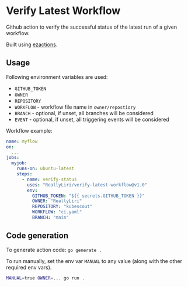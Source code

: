 # Verify Latest Workflow

Github action to verify the successful status of the latest run of a given workflow.

Built using [ezactions](https://github.com/WillAbides/ezactions).

## Usage

Following environment variables are used:

* `GITHUB_TOKEN`
* `OWNER`
* `REPOSITORY`
* `WORKFLOW` - workflow file name in `owner/repostiory`
* `BRANCH` - optional, if unset, all branches will be considered
* `EVENT` - optional, if unset, all triggering events will be considered

Workflow example:

```yaml
name: myflow
on:
  ...
jobs:
  myjob:
    runs-on: ubuntu-latest
    steps:
      - name: verify-status
        uses: "ReallyLiri/verify-latest-workflow@v1.0"
        env:
          GITHUB_TOKEN: "${{ secrets.GITHUB_TOKEN }}"
          OWNER: "ReallyLiri"
          REPOSITORY: "kubescout"
          WORKFLOW: "ci.yaml"
          BRANCH: "main"
```

## Code generation

To generate action code: `go generate .`

To run manually, set the env var `MANUAL` to any value (along with the other required env vars).

```bash
MANUAL=true OWNER=... go run .
```
